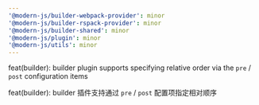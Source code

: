 ```yaml
---
'@modern-js/builder-webpack-provider': minor
'@modern-js/builder-rspack-provider': minor
'@modern-js/builder-shared': minor
'@modern-js/plugin': minor
'@modern-js/utils': minor
---
```


feat(builder): builder plugin supports specifying relative order via the `pre` / `post` configuration items

feat(builder): builder 插件支持通过 `pre` / `post` 配置项指定相对顺序
